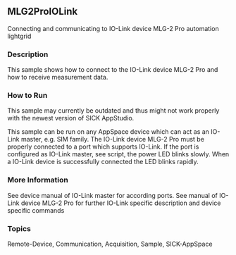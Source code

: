 ## MLG2ProIOLink

Connecting and communicating to IO-Link device MLG-2 Pro automation lightgrid

### Description

This sample shows how to connect to the IO-Link device MLG-2 Pro and how to
receive measurement data.

### How to Run

This sample may currently be outdated and thus might not work properly with the newest version of SICK AppStudio.

This sample can be run on any AppSpace device which can act as an IO-Link master,
e.g. SIM family. The IO-Link device MLG-2 Pro must be properly connected to a port
which supports IO-Link. If the port is configured as IO-Link master, see script,
the power LED blinks slowly. When a IO-Link device is successfully connected the
LED blinks rapidly.

### More Information

See device manual of IO-Link master for according ports. See manual of IO-Link
device MLG-2 Pro for further IO-Link specific description and device specific commands

### Topics

Remote-Device, Communication, Acquisition, Sample, SICK-AppSpace
